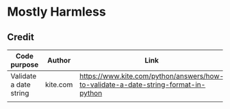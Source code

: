 # Mostly Harmless

## Credit

|   Code purpose  | Author    | Link    |
| --- | --- | --- |
|  Validate a date string   | kite.com    |    https://www.kite.com/python/answers/how-to-validate-a-date-string-format-in-python |
|     |     |     |
